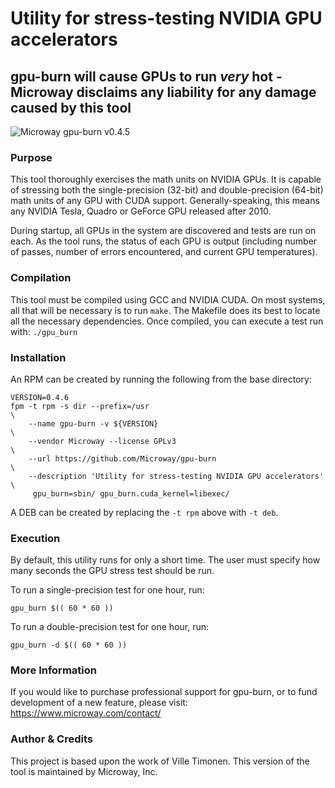 # Utility for stress-testing NVIDIA GPU accelerators

## gpu-burn will cause GPUs to run *very* hot - Microway disclaims any liability for any damage caused by this tool

![Microway gpu-burn v0.4.5](https://cloud.githubusercontent.com/assets/4153509/15579548/1a14214a-2333-11e6-8120-2b2de351a668.png)

### Purpose
This tool thoroughly exercises the math units on NVIDIA GPUs. It is capable of
stressing both the single-precision (32-bit) and double-precision (64-bit) math
units of any GPU with CUDA support. Generally-speaking, this means any NVIDIA
Tesla, Quadro or GeForce GPU released after 2010.

During startup, all GPUs in the system are discovered and tests are run on each.
As the tool runs, the status of each GPU is output (including number of passes,
number of errors encountered, and current GPU temperatures).


### Compilation
This tool must be compiled using GCC and NVIDIA CUDA. On most systems, all that
will be necessary is to run `make`. The Makefile does its best to locate all the
necessary dependencies. Once compiled, you can execute a test run with:
`./gpu_burn`


### Installation
An RPM can be created by running the following from the base directory:
```
VERSION=0.4.6
fpm -t rpm -s dir --prefix=/usr                                             \
    --name gpu-burn -v ${VERSION}                                           \
    --vendor Microway --license GPLv3                                       \
    --url https://github.com/Microway/gpu-burn                              \
    --description 'Utility for stress-testing NVIDIA GPU accelerators'      \
     gpu_burn=sbin/ gpu_burn.cuda_kernel=libexec/
```

A DEB can be created by replacing the `-t rpm` above with `-t deb`.


### Execution
By default, this utility runs for only a short time. The user must specify how
many seconds the GPU stress test should be run.

To run a single-precision test for one hour, run:
```
gpu_burn $(( 60 * 60 ))
```

To run a double-precision test for one hour, run:
```
gpu_burn -d $(( 60 * 60 ))
```


### More Information
If you would like to purchase professional support for gpu-burn, or to fund
development of a new feature, please visit:
https://www.microway.com/contact/


### Author & Credits
This project is based upon the work of Ville Timonen.
This version of the tool is maintained by Microway, Inc.
